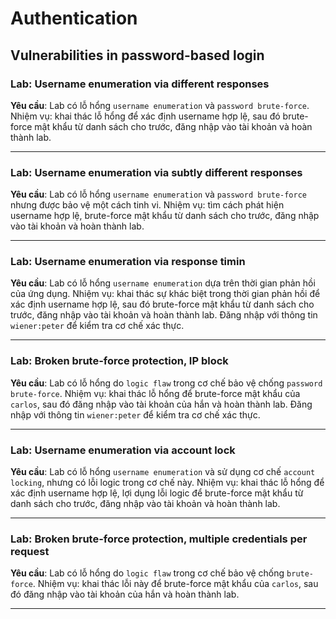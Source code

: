 # Authentication

## Vulnerabilities in password-based login

### Lab: Username enumeration via different responses
**Yêu cầu**: Lab có lỗ hổng `username enumeration` và `password brute-force`. Nhiệm vụ: khai thác lỗ hổng để xác định username hợp lệ, sau đó brute-force mật khẩu từ danh sách cho trước, đăng nhập vào tài khoản và hoàn thành lab.


___

### Lab: Username enumeration via subtly different responses
**Yêu cầu**: Lab có lỗ hổng `username enumeration` và `password brute-force` nhưng được bảo vệ một cách tinh vi. Nhiệm vụ: tìm cách phát hiện username hợp lệ, brute-force mật khẩu từ danh sách cho trước, đăng nhập vào tài khoản và hoàn thành lab.


___

### Lab: Username enumeration via response timin
**Yêu cầu**: Lab có lỗ hổng `username enumeration` dựa trên thời gian phản hồi của ứng dụng. Nhiệm vụ: khai thác sự khác biệt trong thời gian phản hồi để xác định username hợp lệ, sau đó brute-force mật khẩu từ danh sách cho trước, đăng nhập vào tài khoản và hoàn thành lab. Đăng nhập với thông tin `wiener:peter` để kiểm tra cơ chế xác thực.


___

### Lab: Broken brute-force protection, IP block
**Yêu cầu**: Lab có lỗ hổng do `logic flaw` trong cơ chế bảo vệ chống `password brute-force`. Nhiệm vụ: khai thác lỗ hổng để brute-force mật khẩu của `carlos`, sau đó đăng nhập vào tài khoản của hắn và hoàn thành lab. Đăng nhập với thông tin `wiener:peter` để kiểm tra cơ chế xác thực.


___

### Lab: Username enumeration via account lock
**Yêu cầu**: Lab có lỗ hổng `username enumeration` và sử dụng cơ chế `account locking`, nhưng có lỗi logic trong cơ chế này. Nhiệm vụ: khai thác lỗ hổng để xác định username hợp lệ, lợi dụng lỗi logic để brute-force mật khẩu từ danh sách cho trước, đăng nhập vào tài khoản và hoàn thành lab.


___

### Lab: Broken brute-force protection, multiple credentials per request
**Yêu cầu**: Lab có lỗ hổng do `logic flaw` trong cơ chế bảo vệ chống `brute-force`. Nhiệm vụ: khai thác lỗi này để brute-force mật khẩu của `carlos`, sau đó đăng nhập vào tài khoản của hắn và hoàn thành lab.

___

